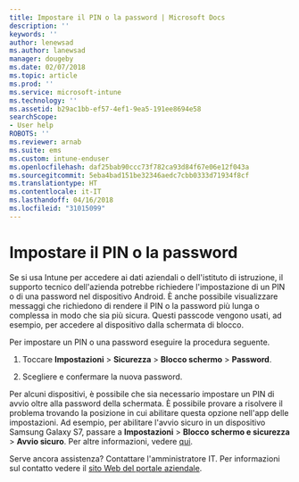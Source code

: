 ```yaml
---
title: Impostare il PIN o la password | Microsoft Docs
description: ''
keywords: ''
author: lenewsad
ms.author: lanewsad
manager: dougeby
ms.date: 02/07/2018
ms.topic: article
ms.prod: ''
ms.service: microsoft-intune
ms.technology: ''
ms.assetid: b29ac1bb-ef57-4ef1-9ea5-191ee8694e58
searchScope:
- User help
ROBOTS: ''
ms.reviewer: arnab
ms.suite: ems
ms.custom: intune-enduser
ms.openlocfilehash: daf25bab90ccc73f782ca93d84f67e06e12f043a
ms.sourcegitcommit: 5eba4bad151be32346aedc7cbb0333d71934f8cf
ms.translationtype: HT
ms.contentlocale: it-IT
ms.lasthandoff: 04/16/2018
ms.locfileid: "31015099"
---
```

# <a name="set-your-pin-or-password"></a>Impostare il PIN o la password

Se si usa Intune per accedere ai dati aziendali o dell'istituto di istruzione, il supporto tecnico dell'azienda potrebbe richiedere l'impostazione di un PIN o di una password nel dispositivo Android. È anche possibile visualizzare messaggi che richiedono di rendere il PIN o la password più lunga o complessa in modo che sia più sicura. Questi passcode vengono usati, ad esempio, per accedere al dispositivo dalla schermata di blocco.

Per impostare un PIN o una password eseguire la procedura seguente.

1.  Toccare **Impostazioni** > **Sicurezza** > **Blocco schermo** > **Password**.

2.  Scegliere e confermare la nuova password.

Per alcuni dispositivi, è possibile che sia necessario impostare un PIN di avvio oltre alla password della schermata. È possibile provare a risolvere il problema trovando la posizione in cui abilitare questa opzione nell'app delle impostazioni. Ad esempio, per abilitare l'avvio sicuro in un dispositivo Samsung Galaxy S7, passare a **Impostazioni** > **Blocco schermo e sicurezza** > **Avvio sicuro**. Per altre informazioni, vedere [qui](/intune-user-help/your-device-appears-encrypted-but-cp-says-otherwise-android). 

Serve ancora assistenza? Contattare l'amministratore IT. Per informazioni sul contatto vedere il [sito Web del portale aziendale](https://portal.manage.microsoft.com#HelpDeskDialog).
